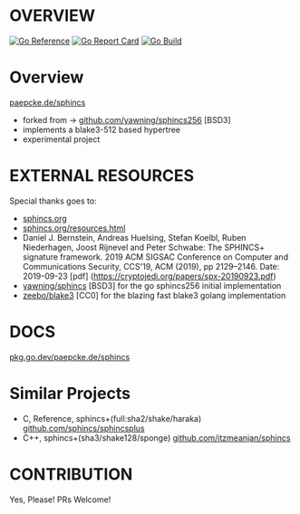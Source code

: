 # OVERVIEW
[![Go Reference](https://pkg.go.dev/badge/paepcke.de/sphincs.svg)](https://pkg.go.dev/paepcke.de/sphincs) [![Go Report Card](https://goreportcard.com/badge/paepcke.de/sphincs)](https://goreportcard.com/report/paepcke.de/sphincs) [![Go Build](https://github.com/paepckehh/sphincs/actions/workflows/golang.yml/badge.svg)](https://github.com/paepckehh/sphincs/actions/workflows/golang.yml)
# Overview 

[paepcke.de/sphincs](https://paepcke.de/sphincs/)

- forked from -> [github.com/yawning/sphincs256](https://github.com/yawning/sphincs256) [BSD3]
- implements a blake3-512 based hypertree
- experimental project

# EXTERNAL RESOURCES 

Special thanks goes to:

* [sphincs.org](https://sphincs.org)
* [sphincs.org/resources.html](https://sphincs.org/resources.html)
* Daniel J. Bernstein, Andreas Huelsing, Stefan Koelbl, Ruben Niederhagen, Joost Rijnevel
  and Peter Schwabe: The SPHINCS+ signature framework. 2019 ACM SIGSAC Conference on Computer
  and Communications Security, CCS'19, ACM (2019), pp 2129–2146. Date: 2019-09-23 
  [pdf] (https://cryptojedi.org/papers/spx-20190923.pdf)
* [yawning/sphincs](https://github.com/yawning/sphincs256) [BSD3] for the go sphincs256 initial implementation
* [zeebo/blake3](https://github.com/zeebo/blake3) [CC0] for the blazing fast blake3 golang implementation

# DOCS

[pkg.go.dev/paepcke.de/sphincs](https://pkg.go.dev/paepcke.de/sphincs)

# Similar Projects

* C, Reference, sphincs+(full:sha2/shake/haraka) [github.com/sphincs/sphincsplus](https://github.com/sphincs/sphincsplus)
* C++, sphincs+(sha3/shake128/sponge) [github.com/itzmeanjan/sphincs](https://github.com/itzmeanjan/sphincs) 

# CONTRIBUTION

Yes, Please! PRs Welcome! 
